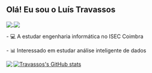 ## Olá! Eu sou o Luís Travassos

<div style="display: inline_block">
  <a href = "mailto:HenriqueTravassos03@outlook.com">
    <img align="center" src="https://img.shields.io/badge/-Gmail-%23333?style=for-the-badge&logo=gmail&logoColor=white" target="_blank">
  </a>
  <a href="https://www.linkedin.com/in/luis-travassos/" target="_blank">
    <img align="center" src="https://img.shields.io/badge/-LinkedIn-%230077B5?style=for-the-badge&logo=linkedin&logoColor=white" target="_blank">
  </a>
  <p></p>
  <p>- 💻 A estudar engenharia informática no ISEC Coimbra</p>
  <p>- 📊 Interessado em estudar análise inteligente de dados</p>
</div>

<div style="display: inline_block">
    <a href="https://github.com/LuisTravassos/github-readme-stats">
      <img align="left" src="https://github-readme-stats.vercel.app/api?username=LuisTravassos&count_private=true&show_icons=true&theme=github_dark&bg_color=00000000&custom_title=Github_Stats" />
    </a>
</div>



[![Travassos's GitHub stats](https://github-readme-stats.vercel.app/api/top-langs/?username=LuisTravassos&layout=compact&hide_title&theme=github_dark)](https://github.com/LuisTravassos/github-readme-stats)
